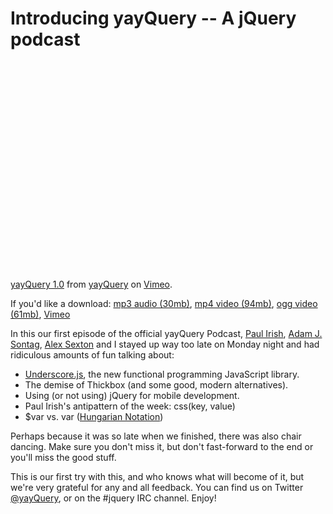 # Introducing yayQuery -- A jQuery podcast

<object height="333" width="500"><param name="allowfullscreen" value="true" />
<param name="allowscriptaccess" value="always" />
<param name="movie" value="http://vimeo.com/moogaloop.swf?clip_id=7462067&amp;server=vimeo.com&amp;show_title=0&amp;show_byline=0&amp;show_portrait=0&amp;color=0&amp;fullscreen=1" />
<embed src="http://vimeo.com/moogaloop.swf?clip_id=7462067&amp;server=vimeo.com&amp;show_title=0&amp;show_byline=0&amp;show_portrait=0&amp;color=0&amp;fullscreen=1" allowfullscreen="true" type="application/x-shockwave-flash" allowscriptaccess="always" height="333" width="500"></embed></object><p><a href="http://vimeo.com/7462067">yayQuery 1.0</a> from <a href="http://vimeo.com/yayquery">yayQuery</a> on <a href="http://vimeo.com">Vimeo</a>.</p>

If you'd like a download:
<a href="http://paulirish.com/yayQuery/yayQuery_1.0.mp3">mp3 audio (30mb)</a>, <a href="http://paulirish.com/yayQuery/yayQuery_1.0.mp4">mp4 video (94mb)</a>, <a href="http://paulirish.com/yayQuery/yayQuery_1.0.ogv">ogg video (61mb)</a>, <a href="http://vimeo.com/7462067">Vimeo</a>

In this our first episode of the official yayQuery Podcast, <a href="http://paulirish.com/">Paul Irish</a>, <a href="http://www.ajpiano.com/">Adam J. Sontag</a>, <a href="http://alexsexton.com/">Alex Sexton</a> and I stayed up way too late on Monday night and had ridiculous amounts of fun talking about:

<ul>
<li>
<a href="http://documentcloud.github.com/underscore/">Underscore.js</a>, the new functional programming JavaScript library. </li>
<li>The demise of Thickbox (and some good, modern alternatives).</li>
<li>Using (or not using) jQuery for mobile development.</li>
<li>Paul Irish's antipattern of the week: css(key, value)</li>
<li>$var vs. var (<a href="http://en.wikipedia.org/wiki/Hungarian_notation">Hungarian Notation</a>)</li>
</ul>

Perhaps because it was so late when we finished, there was also chair dancing. Make sure you don't miss it, but don't fast-forward to the end or you'll miss the good stuff.

This is our first try with this, and who knows what will become of it, but we're very grateful for any and all feedback. You can find us on Twitter <a href="http://twitter.com/yayQuery">@yayQuery</a>, or on the #jquery IRC channel. Enjoy!